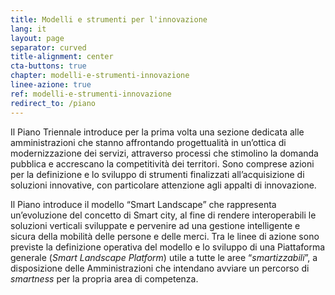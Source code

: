 ```yaml
---
title: Modelli e strumenti per l'innovazione
lang: it
layout: page
separator: curved
title-alignment: center
cta-buttons: true
chapter: modelli-e-strumenti-innovazione
linee-azione: true
ref: modelli-e-strumenti-innovazione
redirect_to: /piano
---
```

Il Piano Triennale introduce per la prima volta una sezione dedicata alle
amministrazioni che stanno affrontando progettualità in un’ottica di
modernizzazione dei servizi, attraverso processi che stimolino la domanda
pubblica e accrescano la competitività dei territori. Sono comprese azioni per
la definizione e lo sviluppo di strumenti finalizzati all’acquisizione di
soluzioni innovative, con particolare attenzione agli appalti di innovazione.

Il Piano introduce il modello “Smart Landscape” che rappresenta un’evoluzione
del concetto di Smart city, al fine di rendere interoperabili le soluzioni
verticali sviluppate e pervenire ad una gestione intelligente e sicura della
mobilità delle persone e delle merci. Tra le linee di azione sono previste la
definizione operativa del modello e lo sviluppo di una Piattaforma generale
(*Smart Landscape Platform*) utile a tutte le aree “*smartizzabili*”, a
disposizione delle Amministrazioni che intendano avviare un percorso di
*smartness* per la propria area di competenza.
